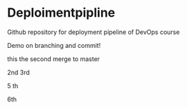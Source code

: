 # Deploimentpipline
Github repository for deployment pipeline of DevOps course

Demo on branching and commit!

this the second merge to master

2nd 
3rd 

5 th 

6th



